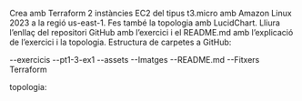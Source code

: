 <!-- Ejercicio 1 -->

Crea amb Terraform 2 instàncies EC2 del tipus t3.micro amb Amazon Linux 2023 a la regió us-east-1. 
Fes també la topologia amb LucidChart. 
Lliura l’enllaç del repositori GitHub amb l’exercici i el README.md amb l’explicació de l’exercici i la topologia. 
Estructura de carpetes a GitHub:

--exercicis 
    --pt1-3-ex1
        --assets
            --Imatges
        --README.md
        --Fitxers Terraform

topologia:



